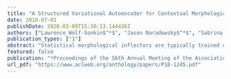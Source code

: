 ```yaml
---
title: "A Structured Variational Autoencoder for Contextual Morphological Inflection"
date: 2018-07-01
publishDate: 2020-03-09T15:30:13.144426Z
authors: ["Lawrence Wolf-Sonkin$^*$", "Jason Naradowsky$^*$", "Sabrina J. Mielke$^*$", "Ryan Cotterell$^*$"]
publication_types: ["1"]
abstract: "Statistical morphological inflectors are typically trained on fully supervised, type-level data. One remaining open research question is the following: How can we effectively exploit raw, token-level data to improve their performance? To this end, we introduce a novel generative latent-variable model for the semi-supervised learning of inflection generation. To enable posterior inference over the latent variables, we derive an efficient variational inference procedure based on the wake-sleep algorithm. We experiment on 23 languages, using the Universal Dependencies corpora in a simulated low-resource setting, and find improvements of over 10% absolute accuracy in some cases."
featured: false
publication: "*Proceedings of the 56th Annual Meeting of the Association for Computational Linguistics*"
url_pdf: "https://www.aclweb.org/anthology/papers/P18-1245.pdf"
---
```


